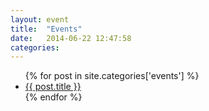 ```yaml
---
layout: event
title:  "Events"
date:   2014-06-22 12:47:58
categories: 
---
```

<!-- <pre>
<script type="text/javascript">
   $(document).ready(function() {
         $("#my-menu").trigger("open.mm");
   });
</script>
</pre> -->
<ul>
 {% for post in site.categories['events'] %}
	<li><a href="{{ site.baseurl }}{{ post.url }}">{{ post.title }}</a></li>
    {% endfor %}
    </ul>
